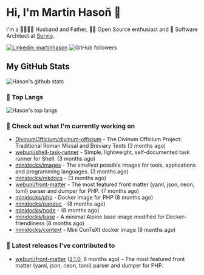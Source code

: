 # Hi, I'm Martin Hasoň 👋

I'm a 👨‍👩‍👧‍👦 Husband and Father, 🧑‍💻 Open Source enthusiast and 📐 Software Architect at [Survio](https://www.survio.com).

[![Linkedin: martinhason](https://img.shields.io/badge/-Martin%20Hasoň-blue?style=flat-square&logo=Linkedin&logoColor=white&link=https://www.linkedin.com/in/martinhason/)](https://www.linkedin.com/in/martinhason/)
![GitHub followers](https://img.shields.io/github/followers/hason?label=Follow&style=social)


## My GitHub Stats
![Hason's github stats](https://github-readme-stats.vercel.app/api?username=hason&show_icons=true&include_all_commits=true&theme=dracula&hide_border=true&hide_title=true)

### 💾 Top Langs
![Hason's top langs](https://github-readme-stats.vercel.app/api/top-langs/?username=hason&layout=compact&theme=dracula&hide_border=true&hide_title=true)

### 👷 Check out what I'm currently working on

- [DivinumOfficium/divinum-officium](https://github.com/DivinumOfficium/divinum-officium) - The Divinum Officium Project: Traditional Roman Missal and Breviary Texts (3 months ago)
- [webuni/shell-task-runner](https://github.com/webuni/shell-task-runner) - Simple, lightweight, self-documented task runner for Shell. (3 months ago)
- [minidocks/images](https://github.com/minidocks/images) - The smallest possible images for tools, applications and programming languages. (3 months ago)
- [minidocks/mkdocs](https://github.com/minidocks/mkdocs) -  (3 months ago)
- [webuni/front-matter](https://github.com/webuni/front-matter) - The most featured front matter (yaml, json, neon, toml) parser and dumper for PHP. (7 months ago)
- [minidocks/php](https://github.com/minidocks/php) - Docker image for PHP (8 months ago)
- [minidocks/pandoc](https://github.com/minidocks/pandoc) -  (8 months ago)
- [minidocks/node](https://github.com/minidocks/node) -  (8 months ago)
- [minidocks/base](https://github.com/minidocks/base) - A minimal Alpine base image modified for Docker-friendliness (8 months ago)
- [minidocks/context](https://github.com/minidocks/context) - Mini ConTeXt docker image (9 months ago)

### 🔭 Latest releases I've contributed to

- [webuni/front-matter](https://github.com/webuni/front-matter) ([2.1.0](https://github.com/webuni/front-matter/releases/tag/2.1.0), 6 months ago) - The most featured front matter (yaml, json, neon, toml) parser and dumper for PHP.
